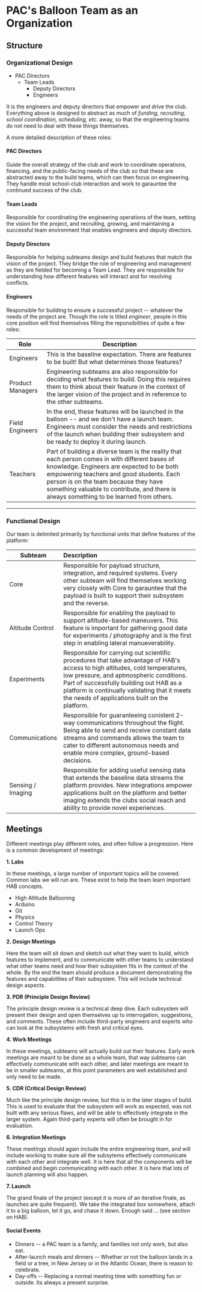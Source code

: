 # PAC's Balloon Team as an Organization
## Structure
### Organizational Design

+ PAC Directors
  + Team Leads
    + Deputy Directors
    + Engineers

It is the engineers and deputy directors that empower and drive the club. Everything above is designed to abstract as much of *funding, recruiting, school coordination, scheduling, etc.* away, so that the engineering teams do not need to deal with these things themselves.

A more detailed description of these roles:
#### PAC Directors 
Guide the overall strategy of the club and work to coordinate operations, financing, and the public-facing needs of the club so that these are abstracted away to the build teams, which can then focus on engineering. They handle most school-club interaction and work to garauntee the continued success of the club.
#### Team Leads
Responsible for coordinating the engineering operations of the team, setting the vision for the project, and recruiting, growing, and maintaining a successful team environment that enables engineers and deputy directors.
#### Deputy Directors
Responsible for helping subteams design and build features that match the vision of the project. They bridge the role of engineering and management as they are fielded for becoming a Team Lead. They are responsible for understanding how different features will interact and for resolving conflicts.
#### Engineers
Responsible for building to ensure a successful project -- whatever the needs of the project are. Though the role is titled *engineer*, people in this core position will find themselves filling the reponsibilities of quite a few roles:

| Role | Description |
| ---| --- |
| Engineers | This is the baseline expectation. There are features to be built! But what determines those features? |
| Product Managers | Engineering subteams are also responsible for deciding what features to build. Doing this requires them to think about their feature in the context of the larger vision of the project and in reference to the other subteams. |
| Field Engineers | In the end, these features will be launched in the balloon -- and we don't have a launch team. Engineers must consider the needs and restrictions of the launch when building their subsystem and be ready to deploy it during launch. |
| Teachers | Part of building a diverse team is the reality that each person comes in with different bases of knowledge. Engineers are expected to be both empowering teachers and good students. Each person is on the team because they have something valuable to contribute, and there is always something to be learned from others. |

---
### Functional Design

Our team is delimited primarily by functional units that define features of the platform:

| Subteam | Description |
| --- | :---------- |
| Core | Responsible for payload structure, integration, and required systems. Every other subteam will find themselves working very closely with Core to garauntee that the payload is built to support their subsystem and the reverse. |
| Altitude Control | Responsible for enabling the payload to support altitude-based maneuvers. This feature is important for gathering good data for experiments / photography and is the first step in enabling lateral manueverability. |
| Experiments | Responsible for carrying out scientific procedures that take advantage of HAB's access to high altitudes, cold temperatures, low pressure, and aptmospheric conditions. Part of successfully building out HAB as a platform is continually validating that it meets the needs of applications built on the platform. |
| Communications | Responsible for guaranteeing conistent 2-way communications throughout the flight. Being able to send and receive constant data streams and commands allows the team to cater to different autonomous needs and enable more complex, ground-based decisions. |
| Sensing / Imaging | Responsible for adding useful sensing data that extends the baseline data streams the platform provides. New integrations empower applications built on the platform and better imaging extends the clubs social reach and ability to provide novel experiences. |

## Meetings

Different meetings play different roles, and often follow a progression. Here is a common development of meetings:

**1. Labs**

In these meetings, a large number of important topics will be covered. Common labs we will run are. These exist to help the team learn important HAB concepts.

 - High Altitude Ballooning
 - Arduino
 - Git
 - Physics
 - Control Theory
 - Launch Ops

**2. Design Meetings**

Here the team will sit down and sketch out what they want to build, which features to implement, and to communicate with other teams to understand what other teams need and how their subsystem fits in the context of the whole. By the end the team should produce a document demonstrating the features and capabilities of their subsystem. This will include technical design aspects.

**3. PDR (Principle Design Review)**

The principle design review is a technical deep dive. Each subsystem will present their design and open themselves up to interrogation, suggestions, and comments. These often include third-party engineers and experts who can look at the subsystems with fresh and critical eyes.

**4. Work Meetings**

In these meetings, subteams will actually build out their features. Early work meetings are meant to be done as a whole team, that way subteams can effectively communicate with each other, and later meetings are meant to be in smaller subteams, at this point parameters are well established and only need to be made.

**5. CDR (Critical Design Review)**

Much like the principle design review, but this is in the later stages of build. This is used to evaluate that the subsystem will work as expected, was not built with any serious flaws, and will be able to effectively integrate in the larger system. Again third-party experts will often be brought in for evaluation.

**6. Integration Meetings**

These meetings should again include the entire engineering team, and will include working to make sure all the subsytems effectively communicate with each other and integrate well. It is here that all the components will be combined and begin communicating with each other. It is here that lots of launch planning will also happen.

**7. Launch**

The grand finale of the project (except it is more of an iterative finale, as launches are quite frequent). We take the integrated box somewhere, attach it to a big balloon, let it go, and chase it down. Enough said ... (see section on HAB).

#### Social Events

- Dinners -- a PAC team is a family, and families not only work, but also eat. 
- After-launch meals and dinners -- Whether or not the balloon lands in a field or a tree, in New Jersey or in the Atlantic Ocean, there is reason to celebrate.
- Day-offs -- Replacing a normal meeting time with something fun or outside. Its always a present surprise.
